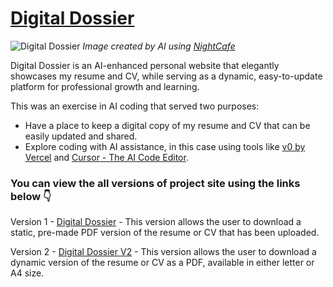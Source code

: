 # [Digital Dossier](https://thebimsider.github.io/Digital_Dossier/DD/)
![Digital Dossier](https://github.com/user-attachments/assets/fda155dd-24ab-43d2-950e-8cb69a1c41be)
*Image created by AI using [NightCafe](https://creator.nightcafe.studio/)*

Digital Dossier is an AI-enhanced personal website that elegantly showcases my resume and CV, while serving as a dynamic, easy-to-update platform for professional growth and learning.

This was an exercise in AI coding that served two purposes:

- Have a place to keep a digital copy of my resume and CV that can be easily updated and shared.
- Explore coding with AI assistance, in this case using tools like [v0 by Vercel](https://v0.dev/) and [Cursor - The AI Code Editor](https://www.cursor.com/).

### You can view the all versions of project site using the links below 👇

Version 1 - [Digital Dossier](https://thebimsider.github.io/Digital_Dossier/DD/) - This version allows the user to download a static, pre-made PDF version of the resume or CV that has been uploaded.     

Version 2 - [Digital Dossier V2](https://thebimsider.github.io/Digital_Dossier/DD2/) - This version allows the user to download a dynamic version of the resume or CV as a PDF, available in either letter or A4 size.   

